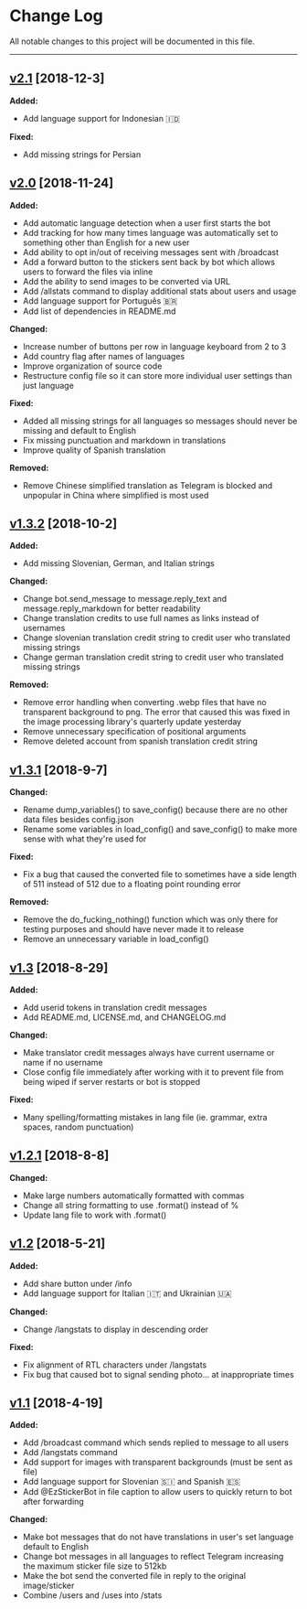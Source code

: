 # Change Log

All notable changes to this project will be documented in this file.

* * *

## [v2.1](https://github.com/fxuls/ez-sticker-bot/releases/tag/v2.1) [2018-12-3]

**Added:**
- Add language support for Indonesian 🇮🇩

**Fixed:**
- Add missing strings for Persian

## [v2.0](https://github.com/fxuls/ez-sticker-bot/releases/tag/v2.0) [2018-11-24]

**Added:**
- Add automatic language detection when a user first starts the bot
- Add tracking for how many times language was automatically set to something other than English for a new user
- Add ability to opt in/out of receiving messages sent with /broadcast
- Add a forward button to the stickers sent back by bot which allows users to forward the files via inline
- Add the ability to send images to be converted via URL
- Add /allstats command to display additional stats about users and usage
- Add language support for Português 🇧🇷
- Add list of dependencies in README.md

**Changed:**
- Increase number of buttons per row in language keyboard from 2 to 3
- Add country flag after names of languages
- Improve organization of source code
- Restructure config file so it can store more individual user settings than just language

**Fixed:**
- Added all missing strings for all languages so messages should never be missing and default to English
- Fix missing punctuation and markdown in translations
- Improve quality of Spanish translation

**Removed:**
- Remove Chinese simplified translation as Telegram is blocked and unpopular in China where simplified is most used

## [v1.3.2](https://github.com/fxuls/ez-sticker-bot/releases/tag/v1.3.2) [2018-10-2]

**Added:**
- Add missing Slovenian, German, and Italian strings

**Changed:**
- Change bot.send_message to message.reply_text and message.reply_markdown for better readability
- Change translation credits to use full names as links instead of usernames
- Change slovenian translation credit string to credit user who translated missing strings
- Change german translation credit string to credit user who translated missing strings

**Removed:**
- Remove error handling when converting .webp files that have no transparent background to png. The error that caused this was fixed in the image processing library's quarterly update yesterday
- Remove unnecessary specification of positional arguments
- Remove deleted account from spanish translation credit string

## [v1.3.1](https://github.com/fxuls/ez-sticker-bot/releases/tag/v1.3.1) [2018-9-7]

**Changed:**
- Rename dump_variables() to save_config() because there are no other data files besides config.json
- Rename some variables in load_config() and save_config() to make more sense with what they're used for

**Fixed:**
- Fix a bug that caused the converted file to sometimes have a side length of 511 instead of 512 due to a floating point rounding error

**Removed:**
- Remove the do_fucking_nothing() function which was only there for testing purposes and should have never made it to release
- Remove an unnecessary variable in load_config()


## [v1.3](https://github.com/fxuls/ez-sticker-bot/releases/tag/v1.3) [2018-8-29]

**Added:**
- Add userid tokens in translation credit messages
- Add README.md, LICENSE.md, and CHANGELOG.md

**Changed:**
- Make translator credit messages always have current username or name if no username
- Close config file immediately after working with it to prevent file from being wiped if server restarts or bot is stopped

**Fixed:**
- Many spelling/formatting mistakes in lang file (ie. grammar, extra spaces, random punctuation)


## [v1.2.1](https://github.com/fxuls/ez-sticker-bot/commit/f36d10cceb8e54287da7b247db24997ac2249543) [2018-8-8]

**Changed:**
- Make large numbers automatically formatted with commas
- Change all string formatting to use .format() instead of %
- Update lang file to work with .format()


## [v1.2](https://github.com/fxuls/ez-sticker-bot/commit/5536afe1d79c816b6105d0f28f03a00ac63f138d) [2018-5-21]

**Added:**
- Add share button under /info
- Add language support for Italian 🇮🇹 and Ukrainian 🇺🇦

**Changed:**
- Change /langstats to display in descending order

**Fixed:**
- Fix alignment of RTL characters under /langstats
- Fix bug that caused bot to signal sending photo... at inappropriate times


## [v1.1](https://github.com/fxuls/ez-sticker-bot/commit/54df5c31a6ef4e7d1d33eb23829500fc77bc8491) [2018-4-19]

**Added:**
- Add /broadcast command which sends replied to message to all users
- Add /langstats command
- Add support for images with transparent backgrounds (must be sent as file)
- Add language support for Slovenian 🇸🇮 and Spanish 🇪🇸
- Add @EzStickerBot in file caption to allow users to quickly return to bot after forwarding

**Changed:**
- Make bot messages that do not have translations in user's set language default to English
- Change bot messages in all languages to reflect Telegram increasing the maximum sticker file size to 512kb
- Make the bot send the converted file in reply to the original image/sticker
- Combine /users and /uses into /stats

